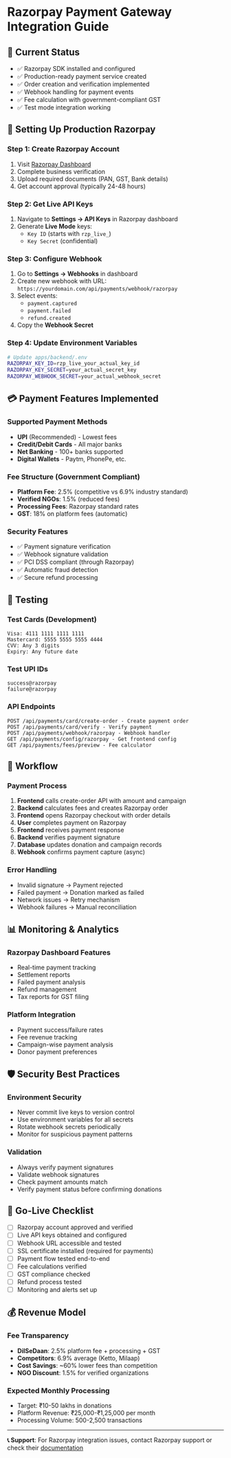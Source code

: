 # Razorpay Payment Gateway Integration Guide

## 🏦 Current Status
- ✅ Razorpay SDK installed and configured
- ✅ Production-ready payment service created
- ✅ Order creation and verification implemented
- ✅ Webhook handling for payment events
- ✅ Fee calculation with government-compliant GST
- ✅ Test mode integration working

## 🔑 Setting Up Production Razorpay

### Step 1: Create Razorpay Account
1. Visit [Razorpay Dashboard](https://dashboard.razorpay.com/signup)
2. Complete business verification
3. Upload required documents (PAN, GST, Bank details)
4. Get account approval (typically 24-48 hours)

### Step 2: Get Live API Keys
1. Navigate to **Settings → API Keys** in Razorpay dashboard
2. Generate **Live Mode** keys:
   - `Key ID` (starts with `rzp_live_`)
   - `Key Secret` (confidential)

### Step 3: Configure Webhook
1. Go to **Settings → Webhooks** in dashboard
2. Create new webhook with URL: `https://yourdomain.com/api/payments/webhook/razorpay`
3. Select events:
   - `payment.captured`
   - `payment.failed`
   - `refund.created`
4. Copy the **Webhook Secret**

### Step 4: Update Environment Variables
```bash
# Update apps/backend/.env
RAZORPAY_KEY_ID=rzp_live_your_actual_key_id
RAZORPAY_KEY_SECRET=your_actual_secret_key
RAZORPAY_WEBHOOK_SECRET=your_actual_webhook_secret
```

## 💳 Payment Features Implemented

### Supported Payment Methods
- **UPI** (Recommended) - Lowest fees
- **Credit/Debit Cards** - All major banks
- **Net Banking** - 100+ banks supported
- **Digital Wallets** - Paytm, PhonePe, etc.

### Fee Structure (Government Compliant)
- **Platform Fee**: 2.5% (competitive vs 6.9% industry standard)
- **Verified NGOs**: 1.5% (reduced fees)
- **Processing Fees**: Razorpay standard rates
- **GST**: 18% on platform fees (automatic)

### Security Features
- ✅ Payment signature verification
- ✅ Webhook signature validation
- ✅ PCI DSS compliant (through Razorpay)
- ✅ Automatic fraud detection
- ✅ Secure refund processing

## 🧪 Testing

### Test Cards (Development)
```
Visa: 4111 1111 1111 1111
Mastercard: 5555 5555 5555 4444
CVV: Any 3 digits
Expiry: Any future date
```

### Test UPI IDs
```
success@razorpay
failure@razorpay
```

### API Endpoints
```
POST /api/payments/card/create-order - Create payment order
POST /api/payments/card/verify - Verify payment
POST /api/payments/webhook/razorpay - Webhook handler
GET /api/payments/config/razorpay - Get frontend config
GET /api/payments/fees/preview - Fee calculator
```

## 🔄 Workflow

### Payment Process
1. **Frontend** calls create-order API with amount and campaign
2. **Backend** calculates fees and creates Razorpay order
3. **Frontend** opens Razorpay checkout with order details
4. **User** completes payment on Razorpay
5. **Frontend** receives payment response
6. **Backend** verifies payment signature
7. **Database** updates donation and campaign records
8. **Webhook** confirms payment capture (async)

### Error Handling
- Invalid signature → Payment rejected
- Failed payment → Donation marked as failed
- Network issues → Retry mechanism
- Webhook failures → Manual reconciliation

## 📊 Monitoring & Analytics

### Razorpay Dashboard Features
- Real-time payment tracking
- Settlement reports
- Failed payment analysis
- Refund management
- Tax reports for GST filing

### Platform Integration
- Payment success/failure rates
- Fee revenue tracking
- Campaign-wise payment analysis
- Donor payment preferences

## 🛡️ Security Best Practices

### Environment Security
- Never commit live keys to version control
- Use environment variables for all secrets
- Rotate webhook secrets periodically
- Monitor for suspicious payment patterns

### Validation
- Always verify payment signatures
- Validate webhook signatures
- Check payment amounts match
- Verify payment status before confirming donations

## 🚀 Go-Live Checklist

- [ ] Razorpay account approved and verified
- [ ] Live API keys obtained and configured
- [ ] Webhook URL accessible and tested
- [ ] SSL certificate installed (required for payments)
- [ ] Payment flow tested end-to-end
- [ ] Fee calculations verified
- [ ] GST compliance checked
- [ ] Refund process tested
- [ ] Monitoring and alerts set up

## 💰 Revenue Model

### Fee Transparency
- **DilSeDaan**: 2.5% platform fee + processing + GST
- **Competitors**: 6.9% average (Ketto, Milaap)
- **Cost Savings**: ~60% lower fees than competition
- **NGO Discount**: 1.5% for verified organizations

### Expected Monthly Processing
- Target: ₹10-50 lakhs in donations
- Platform Revenue: ₹25,000-₹1,25,000 per month
- Processing Volume: 500-2,500 transactions

---

**📞 Support**: For Razorpay integration issues, contact Razorpay support or check their [documentation](https://razorpay.com/docs/)
